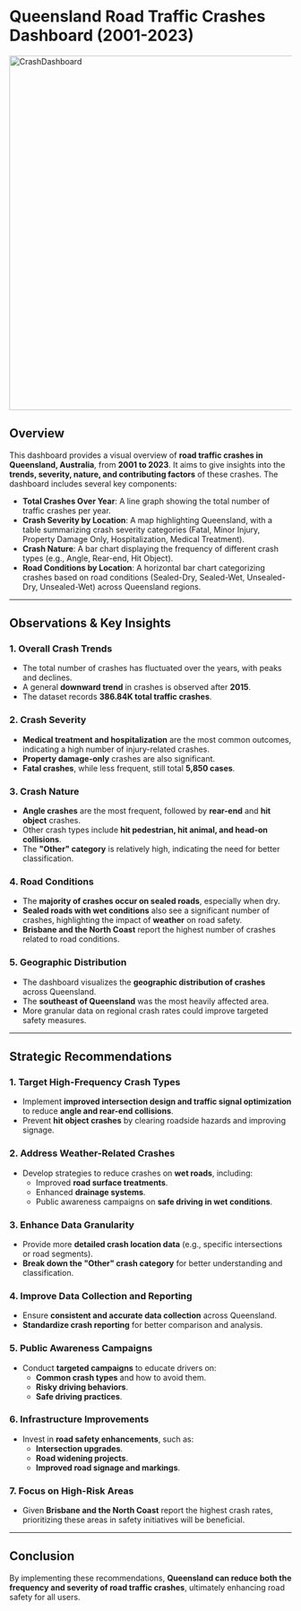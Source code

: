 # Queensland Road Traffic Crashes Dashboard (2001-2023)
<img width="633" alt="CrashDashboard" src="https://github.com/user-attachments/assets/ac54238f-f137-4eab-a644-19771d5004b8" />

## Overview
This dashboard provides a visual overview of **road traffic crashes in Queensland, Australia**, from **2001 to 2023**. It aims to give insights into the **trends, severity, nature, and contributing factors** of these crashes. The dashboard includes several key components:

- **Total Crashes Over Year**: A line graph showing the total number of traffic crashes per year.
- **Crash Severity by Location**: A map highlighting Queensland, with a table summarizing crash severity categories (Fatal, Minor Injury, Property Damage Only, Hospitalization, Medical Treatment).
- **Crash Nature**: A bar chart displaying the frequency of different crash types (e.g., Angle, Rear-end, Hit Object).
- **Road Conditions by Location**: A horizontal bar chart categorizing crashes based on road conditions (Sealed-Dry, Sealed-Wet, Unsealed-Dry, Unsealed-Wet) across Queensland regions.

---

## Observations & Key Insights

### **1. Overall Crash Trends**
- The total number of crashes has fluctuated over the years, with peaks and declines.
- A general **downward trend** in crashes is observed after **2015**.
- The dataset records **386.84K total traffic crashes**.

### **2. Crash Severity**
- **Medical treatment and hospitalization** are the most common outcomes, indicating a high number of injury-related crashes.
- **Property damage-only** crashes are also significant.
- **Fatal crashes**, while less frequent, still total **5,850 cases**.

### **3. Crash Nature**
- **Angle crashes** are the most frequent, followed by **rear-end** and **hit object** crashes.
- Other crash types include **hit pedestrian, hit animal, and head-on collisions**.
- The **"Other" category** is relatively high, indicating the need for better classification.

### **4. Road Conditions**
- The **majority of crashes occur on sealed roads**, especially when dry.
- **Sealed roads with wet conditions** also see a significant number of crashes, highlighting the impact of **weather** on road safety.
- **Brisbane and the North Coast** report the highest number of crashes related to road conditions.

### **5. Geographic Distribution**
- The dashboard visualizes the **geographic distribution of crashes** across Queensland.
- The **southeast of Queensland** was the most heavily affected area.
- More granular data on regional crash rates could improve targeted safety measures.

---

## **Strategic Recommendations**

### **1. Target High-Frequency Crash Types**
- Implement **improved intersection design and traffic signal optimization** to reduce **angle and rear-end collisions**.
- Prevent **hit object crashes** by clearing roadside hazards and improving signage.

### **2. Address Weather-Related Crashes**
- Develop strategies to reduce crashes on **wet roads**, including:
  - Improved **road surface treatments**.
  - Enhanced **drainage systems**.
  - Public awareness campaigns on **safe driving in wet conditions**.

### **3. Enhance Data Granularity**
- Provide more **detailed crash location data** (e.g., specific intersections or road segments).
- **Break down the "Other" crash category** for better understanding and classification.

### **4. Improve Data Collection and Reporting**
- Ensure **consistent and accurate data collection** across Queensland.
- **Standardize crash reporting** for better comparison and analysis.

### **5. Public Awareness Campaigns**
- Conduct **targeted campaigns** to educate drivers on:
  - **Common crash types** and how to avoid them.
  - **Risky driving behaviors**.
  - **Safe driving practices**.

### **6. Infrastructure Improvements**
- Invest in **road safety enhancements**, such as:
  - **Intersection upgrades**.
  - **Road widening projects**.
  - **Improved road signage and markings**.

### **7. Focus on High-Risk Areas**
- Given **Brisbane and the North Coast** report the highest crash rates, prioritizing these areas in safety initiatives will be beneficial.

---
## Conclusion
By implementing these recommendations, **Queensland can reduce both the frequency and severity of road traffic crashes**, ultimately enhancing road safety for all users.
